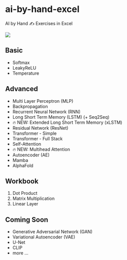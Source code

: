 # ai-by-hand-excel

AI by Hand ✍️ Exercises in Excel

![](gallery.png)

## Basic
* Softmax
* LeakyReLU
* Temperature

## Advanced
* Multi Layer Perceptron (MLP)
* Backpropagation
* Recurrent Neural Network (RNN)
* Long Short Term Memory (LSTM) (+ Seq2Seq)
* 🔥 NEW: Extended Long Short Term Memory (xLSTM)
* Residual Network (ResNet)
* Transformer - Simple
* Transformer - Full Stack
* Self-Attention
* 🔥 NEW: Multihead Attention
* Autoencoder (AE)
* Mamba
* AlphaFold

## Workbook
1. Dot Product
2. Matrix Multiplication
3. Linear Layer

## Coming Soon
* Generative Adversarial Network (GAN)
* Variational Autoencoder (VAE)
* U-Net
* CLIP
* more ...
